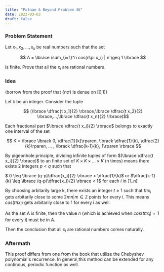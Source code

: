 ```yaml
---
title: "Putnam & Beyond Problem 46"
date: 2023-03-03
draft: false
---
```


### Problem Statement

Let $x_1,x_2,...,x_k$ be real numbers such that the set

$$ A = \lbrace \sum_{i=1}^n cos(n\pi x_i) | n \geq 1  \rbrace $$

is finite. Prove that all the $x_i$ are rational numbers.

### Idea

(borrow from the proof that $\lbrace n\alpha \rbrace$ is dense on [0,1])

Let k be an integer. Consider the tuple 

$$ (\lbrace \dfrac{t x_1}{2} \rbrace,\lbrace \dfrac{t x_2}{2} \rbrace,...,\lbrace \dfrac{t x_n}{2} \rbrace)$$

Each fractional part $\lbrace \dfrac{t x_i}{2} \rbrace$ belongs to exactly one interval of the set 

$$ K = \lbrace \lbrack 0, \dfrac{1}{k}\rparen, \lbrack \dfrac{1}{k}, \dfrac{2}{k}\rparen, ... , \lbrack \dfrac{k-1}{k}, 1\rparen \rbrace $$

By pigeonhole principle, dividing infinite tuples of form $(\lbrace \dfrac{t x_i}{2} \rbrace)$ to an finite set
of $K \times K \times...\times K$ (n times) means there exists 2 integers $p < q$ such that

$ 0 \leq \lbrace (q-p)\dfrac{x_i}{2} \rbrace < \dfrac{1}{k}$ or $\dfrac{k-1}{k} \leq \lbrace (q-p)\dfrac{x_i}{2} \rbrace < 1$ for each $i$ in [1..n]

By choosing arbitarily large k, there exists an integer $t \geq 1$ such that $t \pi x_i$ gets arbitarily close to some $2 m \pi | m \in \mathbb{Z}$ points for every i. This means $cos(t\pi x_i)$ gets arbitarily close to 1 for every i as well.

As the set A is finite, then the value $n$ (which is achieved when $cos(t\pi x_i) = 1$ for every i) must be in A.

Then the conclusion that all $x_i$ are rational numbers comes naturally.

### Aftermath

This proof differs from one from the book that utilize the Chebyshev polynomial's recurrence. In general,this method can be extended for any continous, periodic function as well.